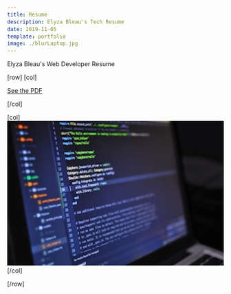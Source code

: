 ```yaml
---
title: Resume
description: Elyza Bleau's Tech Resume
date: 2019-11-05
template: portfolio
image: ./blurLaptop.jpg
---
```


Elyza Bleau's Web Developer Resume

[row]
[col]

[See the PDF](./Elyza-Bleau-Resume-0120.pdf "EB Tech Resume")

[/col]

[col]
![image](./blurLaptop.jpg)
[/col]

[/row]


